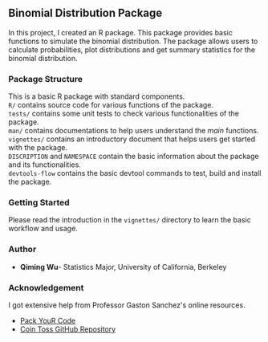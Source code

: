 ## Binomial Distribution Package

In this project, I created an R package. This package provides basic functions to simulate the binomial distribution.
The package allows users to calculate probabilities, plot distributions and get summary statistics for the binomial distribution.

### Package Structure

This is a basic R package with standard components.  
`R/` contains source code for various functions of the package.  
`tests/` contains some unit tests to check various functionalities of the package.  
`man/` contains documentations to help users understand the _main_ functions.  
`vignettes/` contains an introductory document that helps users get started with the package.  
`DISCRIPTION` and `NAMESPACE` contain the basic information about the package and its functionalities.  
`devtools-flow` contains the basic devtool commands to test, build and install the package.

### Getting Started

Please read the introduction in the `vignettes/` directory to learn the basic workflow and usage.

### Author
- __Qiming Wu__- Statistics Major, University of California, Berkeley

### Acknowledgement
I got extensive help from Professor Gaston Sanchez's online resources.
- [Pack YouR Code](https://www.gastonsanchez.com/packyourcode/)
- [Coin Toss GitHub Repository](https://github.com/gastonstat/cointoss)
